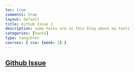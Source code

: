 ```yaml
---
toc: true
comments: true
layout: default
title: Github Issue 2
description: some hacks are in this blog about my tools
categories: [hacks]
type: tangibles
courses: { csa: {week: 2} }
---
```


<style>
    #github-issue {
        color:black;
    }
</style>

## [Github Issue](https://github.com/F1nnC/stud/issues/2#issuecomment-1703189782)